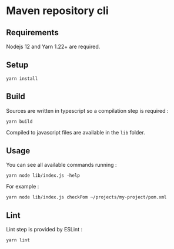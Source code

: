 # Maven repository cli

## Requirements

Nodejs 12 and Yarn 1.22+ are required.

## Setup

    yarn install
    
## Build

Sources are written in typescript so a compilation step is required :

    yarn build

Compiled to javascript files are available in the `lib` folder.

## Usage

You can see all available commands running :

    yarn node lib/index.js -help

For example :

    yarn node lib/index.js checkPom ~/projects/my-project/pom.xml

## Lint

Lint step is provided by ESLint :

    yarn lint
